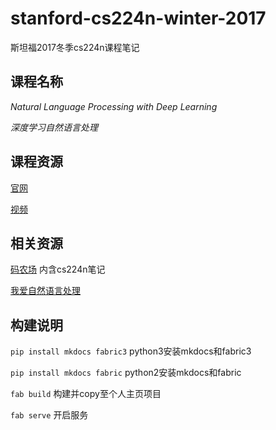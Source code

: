 # stanford-cs224n-winter-2017
斯坦福2017冬季cs224n课程笔记

## 课程名称
_Natural Language Processing with Deep Learning_

_深度学习自然语言处理_

## 课程资源
[官网](http://web.stanford.edu/class/cs224n/index.html)

[视频](https://www.bilibili.com/video/av13383754/)

## 相关资源
[码农场](http://www.hankcs.com/nlp) 内含cs224n笔记

[我爱自然语言处理](http://www.52nlp.cn/)

## 构建说明
`pip install mkdocs fabric3` python3安装mkdocs和fabric3

`pip install mkdocs fabric` python2安装mkdocs和fabric

`fab build` 构建并copy至个人主页项目

`fab serve` 开启服务

